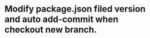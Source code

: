 Modify package.json filed version and auto add-commit when checkout new branch.
===============================================================================
